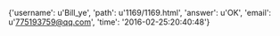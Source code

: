 {'username': u'Bill_ye', 'path': u'1169/1169.html', 'answer': u'OK', 'email': u'775193759@qq.com', 'time': '2016-02-25:20:40:48'}
